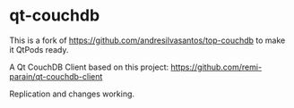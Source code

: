 # qt-couchdb

This is a fork of https://github.com/andresilvasantos/top-couchdb to make it QtPods ready.

A Qt CouchDB Client based on this project: https://github.com/remi-parain/qt-couchdb-client

Replication and changes working.
